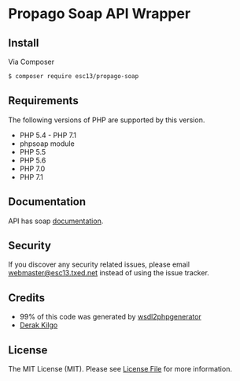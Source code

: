 # Propago Soap API Wrapper

## Install

Via Composer

``` bash
$ composer require esc13/propago-soap
```

## Requirements

The following versions of PHP are supported by this version.

* PHP 5.4 - PHP 7.1
* phpsoap module
* PHP 5.5
* PHP 5.6
* PHP 7.0
* PHP 7.1

## Documentation

API has soap [documentation](http://test-api.mypropago.com/public/orderservice.asmx).

## Security

If you discover any security related issues, please email webmaster@esc13.txed.net instead of using the issue tracker.

## Credits
- 99% of this code was generated by [wsdl2phpgenerator](https://github.com/wsdl2phpgenerator/wsdl2phpgenerator)
- [Derak Kilgo](https://github.com/derak-kilgo)

## License

The MIT License (MIT). Please see [License File](LICENSE.md) for more information.

